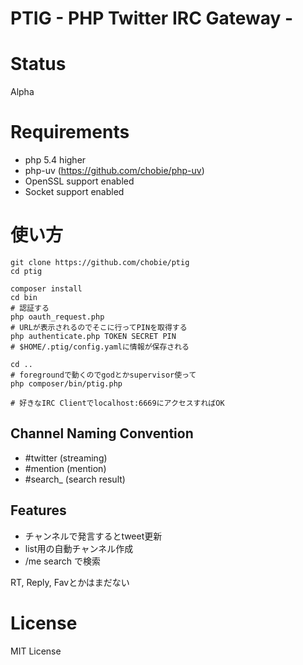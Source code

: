 # PTIG - PHP Twitter IRC Gateway -

# Status

Alpha

# Requirements

* php 5.4 higher
* php-uv (https://github.com/chobie/php-uv)
* OpenSSL support enabled
* Socket support enabled

# 使い方

````
git clone https://github.com/chobie/ptig
cd ptig

composer install
cd bin
# 認証する
php oauth_request.php
# URLが表示されるのでそこに行ってPINを取得する
php authenticate.php TOKEN SECRET PIN
# $HOME/.ptig/config.yamlに情報が保存される

cd ..
# foregroundで動くのでgodとかsupervisor使って
php composer/bin/ptig.php

# 好きなIRC Clientでlocalhost:6669にアクセスすればOK

````

## Channel Naming Convention

* #twitter (streaming)
* #mention (mention)
* #search_<QUERY> (search result)

## Features

* チャンネルで発言するとtweet更新
* list用の自動チャンネル作成
* /me search <query> で検索

RT, Reply, Favとかはまだない

# License

MIT License